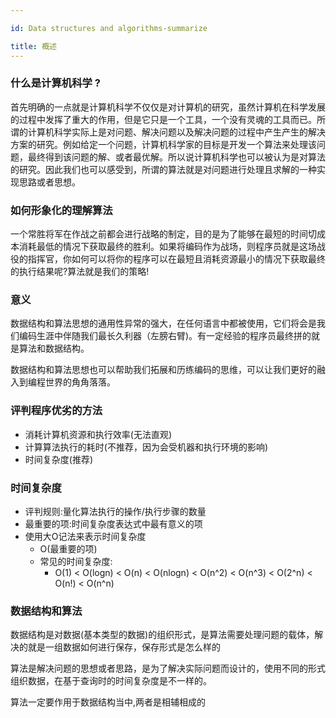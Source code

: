 ```yaml
---

id: Data structures and algorithms-summarize

title: 概述
---
```




### 什么是计算机科学 ?

首先明确的一点就是计算机科学不仅仅是对计算机的研究，虽然计算机在科学发展的过程中发挥了重大的作用，但是它只是一个工具，一个没有灵魂的工具而已。所谓的计算机科学实际上是对问题、解决问题以及解决问题的过程中产生产生的解决方案的研究。例如给定一个问题，计算机科学家的目标是开发一个算法来处理该问题，最终得到该问题的解、或者最优解。所以说计算机科学也可以被认为是对算法的研究。因此我们也可以感受到，所谓的算法就是对问题进行处理且求解的一种实现思路或者思想。

### 如何形象化的理解算法

一个常胜将军在作战之前都会进行战略的制定，目的是为了能够在最短的时间切成本消耗最低的情况下获取最终的胜利。如果将编码作为战场，则程序员就是这场战役的指挥官，你如何可以将你的程序可以在最短且消耗资源最小的情况下获取最终的执行结果呢?算法就是我们的策略!

### 意义

数据结构和算法思想的通用性异常的强大，在任何语言中都被使用，它们将会是我们编码生涯中伴随我们最长久利器（左膀右臂)。有一定经验的程序员最终拼的就是算法和数据结构。

数据结构和算法思想也可以帮助我们拓展和历练编码的思维，可以让我们更好的融入到编程世界的角角落落。

### 评判程序优劣的方法

- 消耗计算机资源和执行效率(无法直观)
- 计算算法执行的耗时(不推荐，因为会受机器和执行环境的影响)
- 时间复杂度(推荐)

### 时间复杂度

- 评判规则:量化算法执行的操作/执行步骤的数量
- 最重要的项:时间复杂度表达式中最有意义的项
- 使用大O记法来表示时间复杂度
  - O(最重要的项)
  - 常见的时间复杂度:
    - O(1) < O(logn) < O(n) < O(nlogn) < O(n^2) < O(n^3) < O(2^n) < O(n!) < O(n^n)

### 数据结构和算法

数据结构是对数据(基本类型的数据)的组织形式，是算法需要处理问题的载体，解决的就是一组数据如何进行保存，保存形式是怎么样的

算法是解决问题的思想或者思路，是为了解决实际问题而设计的，使用不同的形式组织数据，在基于查询时的时间复杂度是不一样的。

算法一定要作用于数据结构当中,两者是相辅相成的